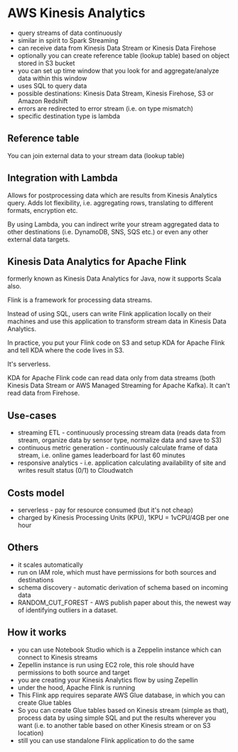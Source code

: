 # AWS Kinesis Analytics

* query streams of data continuously
* similar in spirit to Spark Streaming
* can receive data from Kinesis Data Stream or Kinesis Data Firehose
* optionally you can create reference table (lookup table) based on object stored in S3 bucket
* you can set up time window that you look for and aggregate/analyze data within this window
* uses SQL to query data
* possible destinations: Kinesis Data Stream, Kinesis Firehose, S3 or Amazon Redshift
* errors are redirected to error stream (i.e. on type mismatch)
* specific destination type is lambda

## Reference table
You can join external data to your stream data (lookup table)

## Integration with Lambda
Allows for postprocessing data which are results from Kinesis Analytics query. Adds lot flexibility, i.e. aggregating rows, translating to different formats, encryption etc.

By using Lambda, you can indirect write your stream aggregated data to other destinations (i.e. DynamoDB, SNS, SQS etc.) or even any other external data targets.

## Kinesis Data Analytics for Apache Flink
formerly known as Kinesis Data Analytics for Java, now it supports Scala also.

Flink is a framework for processing data streams.

Instead of using SQL, users can write Flink application locally on their machines and use this application to transform stream data in Kinesis Data Analytics.

In practice, you put your Flink code on S3 and setup KDA for Apache Flink and tell KDA where the code lives in S3.

It's serverless.

KDA for Apache Flink code can read data only from data streams (both Kinesis Data Stream or AWS Managed Streaming for Apache Kafka). It can't read data from Firehose.

## Use-cases
* streaming ETL - continuously processing stream data (reads data from stream, organize data by sensor type, normalize data and save to S3)
* continuous metric generation - continuously calculate frame of data stream, i.e. online games leaderboard for last 60 minutes
* responsive analytics - i.e. application calculating availability of site and writes result status (0/1) to Cloudwatch

## Costs model
* serverless - pay for resource consumed (but it's not cheap)
* charged by Kinesis Processing Units (KPU), 1KPU = 1vCPU/4GB per one hour

## Others
* it scales automatically
* run on IAM role, which must have permissions for both sources and destinations
* schema discovery - automatic derivation of schema based on incoming data
* RANDOM_CUT_FOREST - AWS publish paper about this, the newest way of identifying outliers in a dataset. 

## How it works
* you can use Notebook Studio which is a Zeppelin instance which can connect to Kinesis streams
* Zepellin instance is run using EC2 role, this role should have permissions to both source and target
* you are creating your Kinesis Analytics flow by using Zepellin
* under the hood, Apache Flink is running
* This Flink app requires separate AWS Glue database, in which you can create Glue tables
* So you can create Glue tables based on Kinesis stream (simple as that), process data by using simple SQL and put the results wherever you want (i.e. to another table based on other Kinesis stream or on S3 location)
* still you can use standalone Flink application to do the same